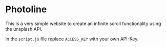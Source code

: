 # Photoline

This is a very simple website to create an infinite scroll functionality using the unsplash API.

In the `script.js` file replace `ACCESS_KEY` with your own API-Key.

